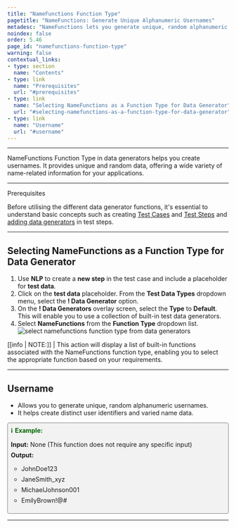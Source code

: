 ```yaml
---
title: "NameFunctions Function Type"
pagetitle: "NameFunctions: Generate Unique Alphanumeric Usernames"
metadesc: "NameFunctions lets you generate unique, random alphanumeric usernames. It’s useful for creating distinct user identifiers and varied name data."
noindex: false
order: 5.46
page_id: "namefunctions-function-type"
warning: false
contextual_links:
- type: section
  name: "Contents"
- type: link
  name: "Prerequisites"
  url: "#prerequisites"
- type: link
  name: "Selecting NameFunctions as a Function Type for Data Generator"
  url: "#selecting-namefunctions-as-a-function-type-for-data-generator"
- type: link
  name: "Username"
  url: "#username"
---
```


---

NameFunctions Function Type in data generators helps you create usernames. It provides unique and random data, offering a wide variety of name-related information for your applications.

---

<p id="prerequisites">Prerequisites</p>

Before utilising the different data generator functions, it's essential to understand basic concepts such as creating [Test Cases](https://testsigma.com/docs/test-cases/manage/add-edit-delete/#create-test-case) and [Test Steps](https://testsigma.com/docs/test-cases/create-test-steps/overview/) and [adding data generators](https://testsigma.com/docs/test-data/types/data-generator/#add-data-generators-in-test-steps) in test steps.

---

## **Selecting NameFunctions as a Function Type for Data Generator**

1. Use **NLP** to create a **new step** in the test case and include a placeholder for **test data**.
2. Click on the **test data** placeholder. From the **Test Data Types** dropdown menu, select the **! Data Generator** option.
3. On the **! Data Generators** overlay screen, select the **Type** to **Default**. This will enable you to use a collection of built-in test data generators.
4. Select **NameFunctions** from the **Function Type** dropdown list. ![select namefunctions function type from data generators](https://s3.amazonaws.com/static-docs.testsigma.com/new_images/projects/applications/namefunctions_functiontype_dg.gif)

[[info | NOTE:]]
| This action will display a list of built-in functions associated with the NameFunctions function type, enabling you to select the appropriate function based on your requirements.

---

## **Username**

- Allows you to generate unique, random alphanumeric usernames. 
- It helps create distinct user identifiers and varied name data.

<style>
  .example-container {
    border: 1px solid gray;
    border-radius: 4px;
    padding: 0.5em;
    margin: 0.5em 0;
    background-color: #f2f2f2;
  }
  .example-title {
    color: darkgreen;
    font-weight: bold;
    display: flex;
    align-items: center;
  }
  .example-title span {
    margin-right: 5px;
  }
  .example-list {
    list-style: none;
    padding: 0;
  }
  .example-list li {
    margin-bottom: 0.5em;
  }
</style>

<div class="example-container">
  <div class="example-title">
    <span>ℹ️</span>Example:
  </div>
  <ul class="example-list">
    <li><b>Input:</b> None (This function does not require any specific input)</li>
    <li><b>Output:</b></li>
    <ul>
      <li>JohnDoe123</li>
      <li>JaneSmith_xyz</li>
      <li>MichaelJohnson001</li>
      <li>EmilyBrown!@#</li>
    </ul>
  </ul>
</div>


---
